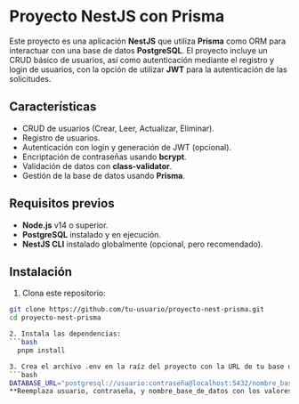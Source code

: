 # Proyecto NestJS con Prisma

Este proyecto es una aplicación **NestJS** que utiliza **Prisma** como ORM para interactuar con una base de datos **PostgreSQL**. El proyecto incluye un CRUD básico de usuarios, así como autenticación mediante el registro y login de usuarios, con la opción de utilizar **JWT** para la autenticación de las solicitudes.

## Características

- CRUD de usuarios (Crear, Leer, Actualizar, Eliminar).
- Registro de usuarios.
- Autenticación con login y generación de JWT (opcional).
- Encriptación de contraseñas usando **bcrypt**.
- Validación de datos con **class-validator**.
- Gestión de la base de datos usando **Prisma**.

## Requisitos previos

- **Node.js** v14 o superior.
- **PostgreSQL** instalado y en ejecución.
- **NestJS CLI** instalado globalmente (opcional, pero recomendado).

## Instalación

1. Clona este repositorio:

  ```bash
  git clone https://github.com/tu-usuario/proyecto-nest-prisma.git
  cd proyecto-nest-prisma

2. Instala las dependencias:
  ```bash
    pnpm install

3. Crea el archivo .env en la raíz del proyecto con la URL de tu base de datos PostgreSQL:
  ```bash
  DATABASE_URL="postgresql://usuario:contraseña@localhost:5432/nombre_base_de_datos?schema=public"
**Reemplaza usuario, contraseña, y nombre_base_de_datos con los valores correspondientes.

